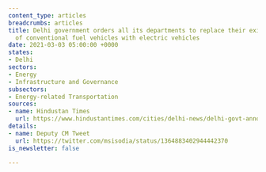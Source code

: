 ```yaml
---
content_type: articles
breadcrumbs: articles
title: Delhi government orders all its departments to replace their existing fleet
  of conventional fuel vehicles with electric vehicles
date: 2021-03-03 05:00:00 +0000
states:
- Delhi
sectors:
- Energy
- Infrastructure and Governance
subsectors:
- Energy-related Transportation
sources:
- name: Hindustan Times
  url: https://www.hindustantimes.com/cities/delhi-news/delhi-govt-announces-key-decision-on-evs-kejriwal-says-every-indian-is-proud-101614255333487.html
details:
- name: Deputy CM Tweet
  url: https://twitter.com/msisodia/status/1364883402944442370
is_newsletter: false

---
```

